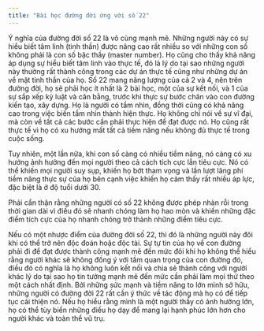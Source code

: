 ```yaml
---
title: "Bài học đường đời ứng với số 22"
---
```

Ý nghĩa của đường đời số 22 là vô cùng mạnh mẽ. Những người này có sự hiểu biết tâm linh (tinh thần) được nâng cao rất nhiều so với những con số không phải là con số bậc thầy (master number). Họ cũng cho thấy khả năng áp dụng sự hiểu biết tâm linh vào thực tế, đó là lý do tại sao những người này thường rất thành công trong các dự án thực tế cũng như những dự án về mặt tinh thần của họ. Số 22 mang năng lượng của cả 2 và 4, nên trên đường đời, họ sẽ phải học ít nhất là 2 bài học, một của sự kết nối, và 1 của sự sắp xếp kỷ luật và cân bằng, trước khi thực sự bước chân vào con đường kiến tạo, xây dựng.
Họ là người có tầm nhìn, đồng thời cũng có khả năng cao trong việc biến tầm nhìn thành hiện thực. Họ không chỉ nói về sự vĩ đại, mà còn về tất cả các bước cần phải thực hiện để đạt được nó. Họ cũng rất thực tế vì họ có xu hướng mất tất cả tiềm năng nếu không đủ thực tế trong cuộc sống. 

Tuy nhiên, một lần nữa, khi con số càng có nhiều tiềm năng, nó càng có xu hướng ảnh hưởng đến mọi người theo cả cách tích cực lẫn tiêu cực. Nó có thể khiến mọi người suy sụp, khiến họ bớt tham vọng và lần lượt lãng phí tiềm năng thực sự của họ bên cạnh việc khiến họ cảm thấy rất nhiều áp lực, đặc biệt là ở độ tuổi dưới 30. 

Phải cẩn thận rằng những người có số 22 không được phép nhàn rỗi trong thời gian dài vì điều đó sẽ nhanh chóng làm họ hao mòn và khiến những đặc điểm tích cực của họ nhanh chóng trở thành những điểm tiêu cực. 

Nếu có một nhược điểm của đường đời số 22, thì đó là những người này đôi khi có thể trở nên độc đoán hoặc độc tài. Sự tự tin của họ về con đường phải đi để đạt được thành công mạnh mẽ đến mức đôi khi họ không thể hiểu rằng người khác sẽ không đồng ý với tầm quan trọng của con đường đó, điều đó có nghĩa là họ không luôn kết nối và chia sẻ thành công với người khác lý do tại sao họ tin tưởng mạnh mẽ đến mức cần phải làm mọi thứ theo một cách nhất định. 
Bởi những sức mạnh và tiềm năng to lớn mình sở hữu, những người có đường đời 22 rất cần ý thức về tác động mà họ có để tiếp tục cải thiện nó. Nếu họ hiểu rằng mình là một người thầy có ảnh hưởng lớn, họ có thể tùy biến những điều họ dạy để mang lại hạnh phúc lớn hơn cho người khác và toàn thể vũ trụ. 
